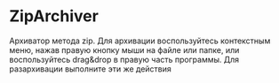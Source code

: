 # ZipArchiver
Архиватор метода zip.
Для архивации воспользуйтесь контекстным меню, нажав правую кнопку мыши на файле или папке, или воспользуйтесь drag&drop в правую часть программы.
Для разархивации выполните эти же действия
